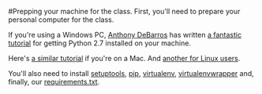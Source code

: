 #Prepping your machine for the class.
First, you'll need to prepare your personal computer for the class.

If you're using a Windows PC, [Anthony DeBarros](https://github.com/anthonydb) has written [a fantastic tutorial](http://www.anthonydebarros.com/2014/02/16/setting-up-python-in-windows-8-1/) for getting Python 2.7 installed on your machine.

Here's [a similar tutorial](http://hackercodex.com/guide/python-development-environment-on-mac-osx/) if you're on a Mac. And [another for Linux users](http://www.linuxfromscratch.org/blfs/view/svn/general/python2.html).

You'll also need to install [setuptools](https://pypi.python.org/pypi/setuptools), [pip](https://pip.pypa.io/en/latest/installing.html), [virtualenv](https://virtualenv.pypa.io/en/latest/installation.html), [virtualenvwrapper](https://virtualenvwrapper.readthedocs.org/en/latest/install.html) and, finally, our [requirements.txt](requirements.txt).
